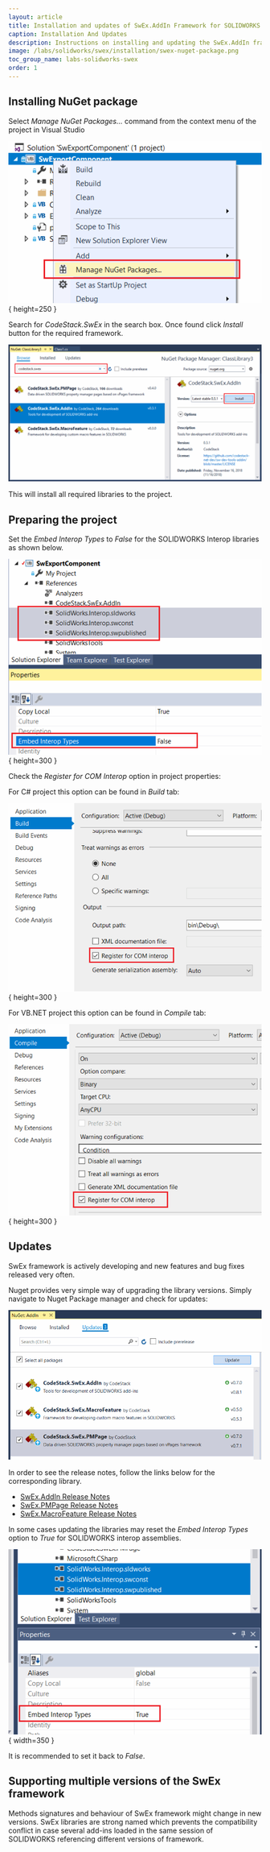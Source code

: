 ```yaml
---
layout: article
title: Installation and updates of SwEx.AddIn Framework for SOLIDWORKS add-ins
caption: Installation And Updates
description: Instructions on installing and updating the SwEx.AddIn framework for developing SOLIDWORKS add-ins in C# and VB.NET
image: /labs/solidworks/swex/installation/swex-nuget-package.png
toc_group_name: labs-solidworks-swex
order: 1
---
```

## Installing NuGet package

Select *Manage NuGet Packages...* command from the context menu of the project in Visual Studio

![Manage NuGet Packages... command in the project context menu](manage-nuget-packages.png){ height=250 }

Search for *CodeStack.SwEx* in the search box. Once found click *Install* button for the required framework.

![CodeStack.SwEx.AddIn NuGet package](swex-nuget-package.png)

This will install all required libraries to the project.

## Preparing the project

Set the *Embed Interop Types* to *False* for the SOLIDWORKS Interop libraries as shown below.

![Disabling the option to embed interop types for SOLIDWORKS interops](sw-interops-embed-inteop-types-false.png){ height=300 }

Check the *Register for COM Interop* option in project properties:

For C# project this option can be found in *Build* tab:

![Register for COM Interop option in C# project](register-for-com-interops-csharp.png){ height=300 }

For VB.NET project this option can be found in *Compile* tab:

![Register for COM Interop option in VB.NET project](register-for-com-interops-vbnet.png){ height=300 }

## Updates

SwEx framework is actively developing and new features and bug fixes released very often. 

Nuget provides very simple way of upgrading the library versions. Simply navigate to Nuget Package manager and check for updates:

![Updating nuget packages](update-nuget-packages.png)

In order to see the release notes, follow the links below for the corresponding library.

* [SwEx.AddIn Release Notes](https://docs.codestack.net/swex/add-in/html/version-history.htm)
* [SwEx.PMPage Release Notes](https://docs.codestack.net/swex/pmpage/html/version-history.htm)
* [SwEx.MacroFeature Release Notes](https://docs.codestack.net/swex/macro-feature/html/version-history.htm)

In some cases updating the libraries may reset the *Embed Interop Types* option to *True* for SOLIDWORKS interop assemblies.

![SOLIDWORKS interop option is reset to True after the update](embed-interop-true.png){ width=350 }

It is recommended to set it back to *False*.

## Supporting multiple versions of the SwEx framework

Methods signatures and behaviour of SwEx framework might change in new versions. SwEx libraries are strong named which prevents the compatibility conflict in case several add-ins loaded in the same session of SOLIDWORKS referencing different versions of framework.